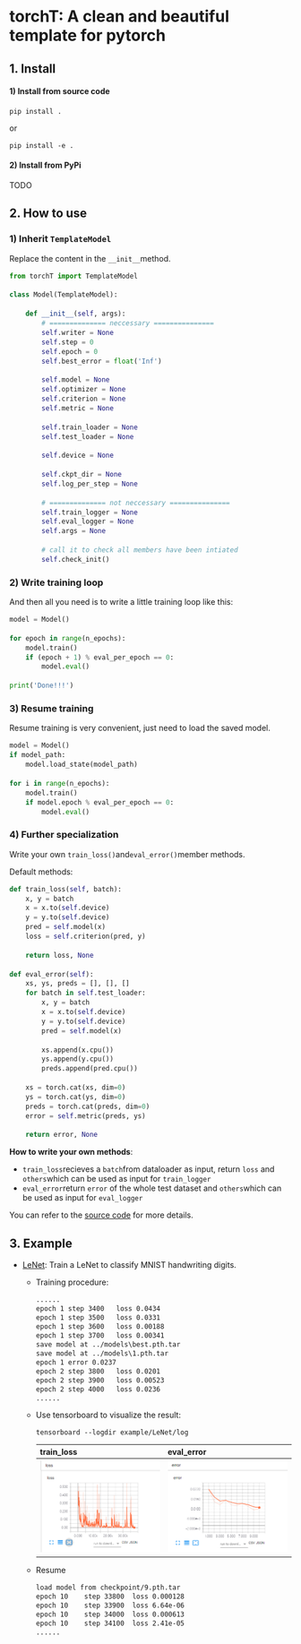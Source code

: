 # torchT: A clean and beautiful template for pytorch



## 1. Install

#### 1) Install from source code

``` shell
pip install .
```

or

```
pip install -e .
```

#### 2) Install from PyPi

TODO

## 2. How to use

### 1) Inherit `TemplateModel`

Replace the content in the `__init__`method. 

``` python
from torchT import TemplateModel

class Model(TemplateModel):

    def __init__(self, args):
        # ============== neccessary ===============
        self.writer = None
        self.step = 0
        self.epoch = 0
        self.best_error = float('Inf')

        self.model = None
        self.optimizer = None
        self.criterion = None
        self.metric = None

        self.train_loader = None
        self.test_loader = None

        self.device = None

        self.ckpt_dir = None
        self.log_per_step = None
        
        # ============== not neccessary ===============
        self.train_logger = None
        self.eval_logger = None
        self.args = None
        
        # call it to check all members have been intiated
        self.check_init()
```



### 2) Write training loop

And then all you need is to write a little training loop like this:

``` python
model = Model()

for epoch in range(n_epochs):
    model.train()
    if (epoch + 1) % eval_per_epoch == 0:
        model.eval()

print('Done!!!')
```

### 3) Resume training

Resume training is very convenient, just need to load the saved model.

``` python
model = Model()
if model_path:
    model.load_state(model_path)

for i in range(n_epochs):
    model.train()
    if model.epoch % eval_per_epoch == 0:
        model.eval()
```

### 4) Further specialization

Write your own `train_loss()`and`eval_error()`member methods.

Default methods:

``` python
def train_loss(self, batch):
    x, y = batch
    x = x.to(self.device)
    y = y.to(self.device)
    pred = self.model(x)
    loss = self.criterion(pred, y)

    return loss, None

def eval_error(self):
    xs, ys, preds = [], [], []
    for batch in self.test_loader:
        x, y = batch
        x = x.to(self.device)
        y = y.to(self.device)
        pred = self.model(x)

        xs.append(x.cpu())
        ys.append(y.cpu())
        preds.append(pred.cpu())

    xs = torch.cat(xs, dim=0)
    ys = torch.cat(ys, dim=0)
    preds = torch.cat(preds, dim=0)
    error = self.metric(preds, ys)

    return error, None
```

**How to write your own methods**:

- `train_loss`recieves a `batch`from dataloader as input, return `loss` and `others`which can be used as input for `train_logger`
- `eval_error`return `error` of the whole test dataset and `others`which can be used as input for `eval_logger`

You can refer to the [source code](torchT/template.py) for more details.

## 3. Example

- [LeNet](example/LeNet): Train a LeNet to classify MNIST handwriting digits.

    - Training procedure:

        ``` shell
        ......
        epoch 1 step 3400   loss 0.0434
        epoch 1 step 3500   loss 0.0331
        epoch 1 step 3600   loss 0.00188
        epoch 1 step 3700   loss 0.00341
        save model at ../models\best.pth.tar
        save model at ../models\1.pth.tar
        epoch 1 error 0.0237
        epoch 2 step 3800   loss 0.0201
        epoch 2 step 3900   loss 0.00523
        epoch 2 step 4000   loss 0.0236
        ......
        ```

    - Use tensorboard to visualize the result:

        ```shell
        tensorboard --logdir example/LeNet/log
        ```

        | train_loss                                      | eval_error                                      |
        | ----------------------------------------------- | ----------------------------------------------- |
        | ![exmaple-lenet](readme-pic/example-lenet2.png) | ![exmaple-lenet](readme-pic/example-lenet1.png) |

    - Resume

        ``` shell
        load model from checkpoint/9.pth.tar
        epoch 10    step 33800  loss 0.000128
        epoch 10    step 33900  loss 6.64e-06
        epoch 10    step 34000  loss 0.000613
        epoch 10    step 34100  loss 2.41e-05
        ......
        ```


